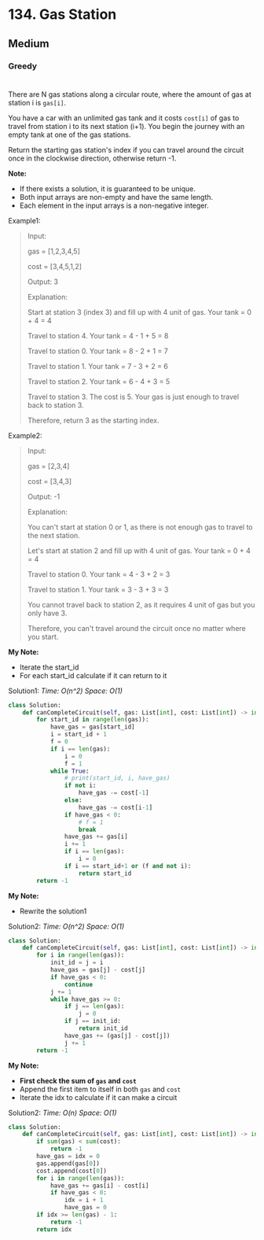 # 134. Gas Station
## Medium
### Greedy
#

There are N gas stations along a circular route, where the amount of gas at station i is ```gas[i]```.

You have a car with an unlimited gas tank and it costs ```cost[i]``` of gas to travel from station i to its next station (i+1). You begin the journey with an empty tank at one of the gas stations.

Return the starting gas station's index if you can travel around the circuit once in the clockwise direction, otherwise return -1.

**Note:**
* If there exists a solution, it is guaranteed to be unique.
* Both input arrays are non-empty and have the same length.
* Each element in the input arrays is a non-negative integer.

Example1:
> Input: 
>
> gas  = [1,2,3,4,5]
>
> cost = [3,4,5,1,2]
>
> Output: 3
>
> Explanation: 
>
> Start at station 3 (index 3) and fill up with 4 unit of gas. Your tank = 0 + 4 = 4
>
> Travel to station 4. Your tank = 4 - 1 + 5 = 8
>
> Travel to station 0. Your tank = 8 - 2 + 1 = 7
>
> Travel to station 1. Your tank = 7 - 3 + 2 = 6
>
> Travel to station 2. Your tank = 6 - 4 + 3 = 5
>
> Travel to station 3. The cost is 5. Your gas is just enough to travel back to station 3.
>
> Therefore, return 3 as the starting index.

Example2:
> Input: 
>
> gas  = [2,3,4]
>
> cost = [3,4,3]
>
> Output: -1
>
> Explanation: 
>
> You can't start at station 0 or 1, as there is not enough gas to travel to the next station.
>
> Let's start at station 2 and fill up with 4 unit of gas. Your tank = 0 + 4 = 4
>
> Travel to station 0. Your tank = 4 - 3 + 2 = 3
>
> Travel to station 1. Your tank = 3 - 3 + 3 = 3
>
> You cannot travel back to station 2, as it requires 4 unit of gas but you only have 3.
>
> Therefore, you can't travel around the circuit once no matter where you start.

**My Note:**
* Iterate the start_id
* For each start_id calculate if it can return to it

Solution1:
*Time: O(n^2)*
*Space: O(1)*
```python
class Solution:
    def canCompleteCircuit(self, gas: List[int], cost: List[int]) -> int:
        for start_id in range(len(gas)):
            have_gas = gas[start_id]
            i = start_id + 1
            f = 0
            if i == len(gas):
                i = 0
                f = 1
            while True:
                # print(start_id, i, have_gas)
                if not i:
                    have_gas -= cost[-1]
                else:
                    have_gas -= cost[i-1]
                if have_gas < 0:
                    # f = 1
                    break
                have_gas += gas[i]
                i += 1
                if i == len(gas):
                    i = 0
                if i == start_id+1 or (f and not i):
                    return start_id
        return -1
```

**My Note:**
* Rewrite the solution1

Solution2:
*Time: O(n^2)*
*Space: O(1)*
```python
class Solution:
    def canCompleteCircuit(self, gas: List[int], cost: List[int]) -> int:
        for i in range(len(gas)):
            init_id = j = i
            have_gas = gas[j] - cost[j]
            if have_gas < 0:
                continue
            j += 1
            while have_gas >= 0:
                if j == len(gas):
                    j = 0
                if j == init_id:
                    return init_id
                have_gas += (gas[j] - cost[j])
                j += 1
        return -1
```

**My Note:**
* **First check the sum of ```gas``` and ```cost```**
* Append the first item to itself in both ```gas``` and ```cost```
* Iterate the idx to calculate if it can make a circuit

Solution2:
*Time: O(n)*
*Space: O(1)*
```python
class Solution:
    def canCompleteCircuit(self, gas: List[int], cost: List[int]) -> int:
        if sum(gas) < sum(cost):
            return -1
        have_gas = idx = 0
        gas.append(gas[0])
        cost.append(cost[0])
        for i in range(len(gas)):
            have_gas += gas[i] - cost[i]
            if have_gas < 0:
                idx = i + 1
                have_gas = 0
        if idx >= len(gas) - 1:
            return -1
        return idx
```

